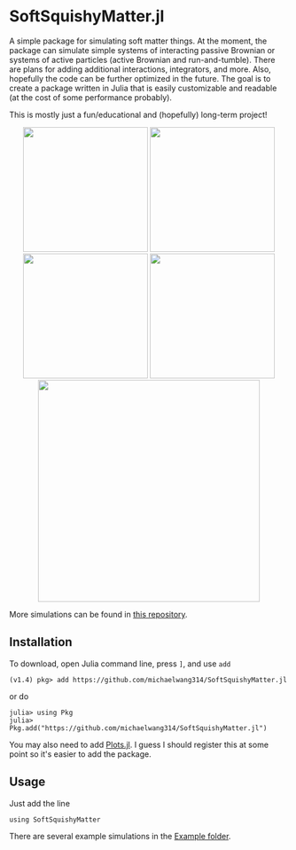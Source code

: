 # SoftSquishyMatter.jl
A simple package for simulating soft matter things.  At the moment, the package can simulate simple systems of interacting passive Brownian or systems of active particles (active Brownian and run-and-tumble).  There are plans for adding additional interactions, integrators, and more.  Also, hopefully the code can be further optimized in the future.  The goal is to create a package written in Julia that is easily customizable and readable (at the cost of some performance probably).

This is mostly just a fun/educational and (hopefully) long-term project!

<p align="center">
    <img src="https://github.com/michaelwang314/simulation-storage/blob/master/Example_gifs/Example_LennardJonesFluid.gif" width="225">
    <img src="https://github.com/michaelwang314/simulation-storage/blob/master/Example_gifs/Example_TwoTemperature.gif" width="225">
    <img src="https://github.com/michaelwang314/simulation-storage/blob/master/Example_gifs/Example_PolyDispersed.gif" width="225">
    <img src="https://github.com/michaelwang314/simulation-storage/blob/master/Example_gifs/Example_RunAndTumble.gif" width="225">
    <img src="https://github.com/michaelwang314/simulation-storage/blob/master/Example_gifs/Example_RunAndTumbleFunnels.gif" width="400">
</p>

More simulations can be found in [this repository](https://github.com/michaelwang314/simulation-storage).

## Installation
To download, open Julia command line, press `]`, and use `add`
```
(v1.4) pkg> add https://github.com/michaelwang314/SoftSquishyMatter.jl
```
or do
```
julia> using Pkg
julia> Pkg.add("https://github.com/michaelwang314/SoftSquishyMatter.jl")
```
You may also need to add [Plots.jl](http://docs.juliaplots.org/latest/).  I guess I should register this at some point so it's easier to add the package.

## Usage
Just add the line
```
using SoftSquishyMatter
```
There are several example simulations in the [Example folder](https://github.com/michaelwang314/SoftSquishyMatter.jl/tree/master/Examples).
